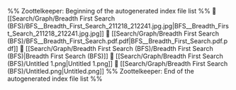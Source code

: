 %% Zoottelkeeper: Beginning of the autogenerated index file list  %%
📄 [[Search/Graph/Breadth First Search (BFS)/BFS__Breadth_First_Search_211218_212241.jpg.jpg|BFS__Breadth_First_Search_211218_212241.jpg.jpg]]
📄 [[Search/Graph/Breadth First Search (BFS)/BFS__Breadth_First_Search.pdf.pdf|BFS__Breadth_First_Search.pdf.pdf]]
📄 [[Search/Graph/Breadth First Search (BFS)/Breadth First Search (BFS)|Breadth First Search (BFS)]]
📄 [[Search/Graph/Breadth First Search (BFS)/Untitled 1.png|Untitled 1.png]]
📄 [[Search/Graph/Breadth First Search (BFS)/Untitled.png|Untitled.png]]
%% Zoottelkeeper: End of the autogenerated index file list  %%
